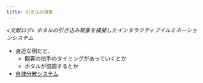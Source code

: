 ```yaml
---
title: 引き込み現象
---
```


*\<文献ログ> ホタルの引き込み現象を模擬したインタラクティブイルミネーションシステム*

* 身近な例だと、
  * 観客の拍手のタイミングがあっていくとか
  * ホタルが協調するとか
* [自律分散システム](%E8%87%AA%E5%BE%8B%E5%88%86%E6%95%A3%E3%82%B7%E3%82%B9%E3%83%86%E3%83%A0.md)
